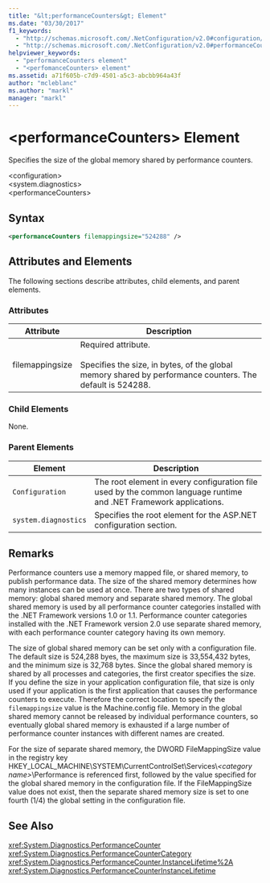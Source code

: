 ```yaml
---
title: "&lt;performanceCounters&gt; Element"
ms.date: "03/30/2017"
f1_keywords: 
  - "http://schemas.microsoft.com/.NetConfiguration/v2.0#configuration/system.diagnostics/performanceCounters"
  - "http://schemas.microsoft.com/.NetConfiguration/v2.0#performanceCounters"
helpviewer_keywords: 
  - "performanceCounters element"
  - "<perfomanceCounters> element"
ms.assetid: a71f605b-c7d9-4501-a5c3-abcbb964a43f
author: "mcleblanc"
ms.author: "markl"
manager: "markl"
---
```

# &lt;performanceCounters&gt; Element
Specifies the size of the global memory shared by performance counters.  
  
 \<configuration>  
\<system.diagnostics>  
\<performanceCounters>  
  
## Syntax  
  
```xml  
<performanceCounters filemappingsize="524288" />  
```  
  
## Attributes and Elements  
 The following sections describe attributes, child elements, and parent elements.  
  
### Attributes  
  
|Attribute|Description|  
|---------------|-----------------|  
|filemappingsize|Required attribute.<br /><br /> Specifies the size, in bytes, of the global memory shared by performance counters. The default is 524288.|  
  
### Child Elements  
 None.  
  
### Parent Elements  
  
|Element|Description|  
|-------------|-----------------|  
|`Configuration`|The root element in every configuration file used by the common language runtime and .NET Framework applications.|  
|`system.diagnostics`|Specifies the root element for the ASP.NET configuration section.|  
  
## Remarks  
 Performance counters use a memory mapped file, or shared memory, to publish performance data.  The size of the shared memory determines how many instances can be used at once.  There are two types of shared memory: global shared memory and separate shared memory.  The global shared memory is used by all performance counter categories installed with the .NET Framework versions 1.0 or 1.1.  Performance counter categories installed with the .NET Framework version 2.0 use separate shared memory, with each performance counter category having its own memory.  
  
 The size of global shared memory can be set only with a configuration file.  The default size is 524,288 byes, the maximum size is 33,554,432 bytes, and the minimum size is 32,768 bytes.  Since the global shared memory is shared by all processes and categories, the first creator specifies the size.  If you define the size in your application configuration file, that size is only used if your application is the first application that causes the performance counters to execute.  Therefore the correct location to specify the `filemappingsize` value is the Machine.config file.  Memory in the global shared memory cannot be released by individual performance counters, so eventually global shared memory is exhausted if a large number of performance counter instances with different names are created.  
  
 For the size of separate shared memory, the DWORD FileMappingSize value in the registry key HKEY_LOCAL_MACHINE\SYSTEM\CurrentControlSet\Services\\*\<category name>*\Performance is referenced first, followed by the value specified for the global shared memory in the configuration file. If the FileMappingSize value does not exist, then the separate shared memory size is set to one fourth (1/4) the global setting in the configuration file.  
  
## See Also  
 <xref:System.Diagnostics.PerformanceCounter>  
 <xref:System.Diagnostics.PerformanceCounterCategory>  
 <xref:System.Diagnostics.PerformanceCounter.InstanceLifetime%2A>  
 <xref:System.Diagnostics.PerformanceCounterInstanceLifetime>
